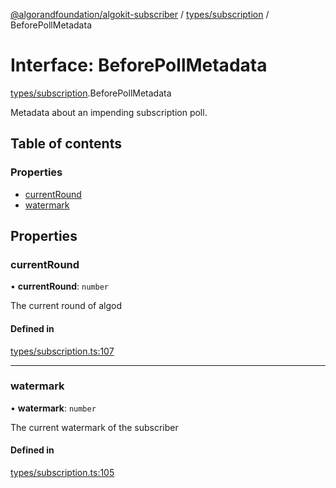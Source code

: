 [@algorandfoundation/algokit-subscriber](../README.md) / [types/subscription](../modules/types_subscription.md) / BeforePollMetadata

# Interface: BeforePollMetadata

[types/subscription](../modules/types_subscription.md).BeforePollMetadata

Metadata about an impending subscription poll.

## Table of contents

### Properties

- [currentRound](types_subscription.BeforePollMetadata.md#currentround)
- [watermark](types_subscription.BeforePollMetadata.md#watermark)

## Properties

### currentRound

• **currentRound**: `number`

The current round of algod

#### Defined in

[types/subscription.ts:107](https://github.com/algorandfoundation/algokit-subscriber-ts/blob/main/src/types/subscription.ts#L107)

___

### watermark

• **watermark**: `number`

The current watermark of the subscriber

#### Defined in

[types/subscription.ts:105](https://github.com/algorandfoundation/algokit-subscriber-ts/blob/main/src/types/subscription.ts#L105)
